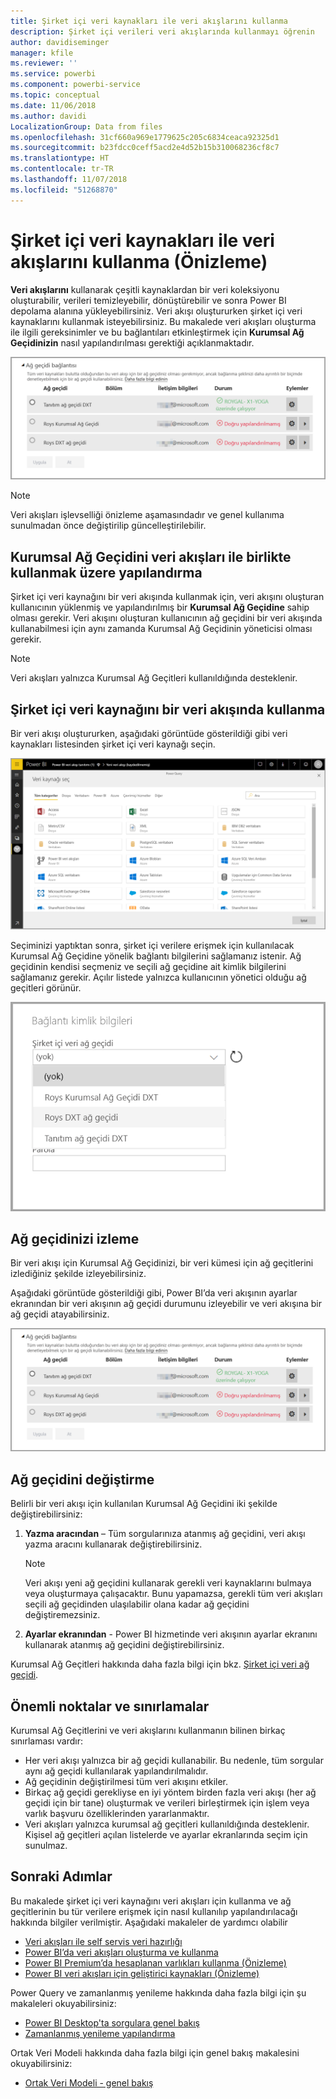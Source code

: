 ```yaml
---
title: Şirket içi veri kaynakları ile veri akışlarını kullanma
description: Şirket içi verileri veri akışlarında kullanmayı öğrenin
author: davidiseminger
manager: kfile
ms.reviewer: ''
ms.service: powerbi
ms.component: powerbi-service
ms.topic: conceptual
ms.date: 11/06/2018
ms.author: davidi
LocalizationGroup: Data from files
ms.openlocfilehash: 31cf660a969e1779625c205c6834ceaca92325d1
ms.sourcegitcommit: b23fdcc0ceff5acd2e4d52b15b310068236cf8c7
ms.translationtype: HT
ms.contentlocale: tr-TR
ms.lasthandoff: 11/07/2018
ms.locfileid: "51268870"
---
```

# <a name="using-dataflows-with-on-premises-data-sources-preview"></a>Şirket içi veri kaynakları ile veri akışlarını kullanma (Önizleme)

**Veri akışlarını** kullanarak çeşitli kaynaklardan bir veri koleksiyonu oluşturabilir, verileri temizleyebilir, dönüştürebilir ve sonra Power BI depolama alanına yükleyebilirsiniz. Veri akışı oluştururken şirket içi veri kaynaklarını kullanmak isteyebilirsiniz. Bu makalede veri akışları oluşturma ile ilgili gereksinimler ve bu bağlantıları etkinleştirmek için **Kurumsal Ağ Geçidinizin** nasıl yapılandırılması gerektiği açıklanmaktadır.

![Veri akışı ve ağ geçitleri](media/service-dataflows-onpremises-gateways/onpremises-gateways_01.png)

> [!NOTE]
> Veri akışları işlevselliği önizleme aşamasındadır ve genel kullanıma sunulmadan önce değiştirilip güncelleştirilebilir.
 
## <a name="configuring-an-enterprise-gateway-for-use-with-dataflows"></a>Kurumsal Ağ Geçidini veri akışları ile birlikte kullanmak üzere yapılandırma

Şirket içi veri kaynağını bir veri akışında kullanmak için, veri akışını oluşturan kullanıcının yüklenmiş ve yapılandırılmış bir **Kurumsal Ağ Geçidine** sahip olması gerekir. Veri akışını oluşturan kullanıcının ağ geçidini bir veri akışında kullanabilmesi için aynı zamanda Kurumsal Ağ Geçidinin yöneticisi olması gerekir.

> [!NOTE]
> Veri akışları yalnızca Kurumsal Ağ Geçitleri kullanıldığında desteklenir.

## <a name="using-an-on-premises-data-source-in-a-dataflow"></a>Şirket içi veri kaynağını bir veri akışında kullanma

Bir veri akışı oluştururken, aşağıdaki görüntüde gösterildiği gibi veri kaynakları listesinden şirket içi veri kaynağı seçin.

![Şirket içi veri kaynağı seçme](media/service-dataflows-onpremises-gateways/onpremises-gateways_02a.png)

Seçiminizi yaptıktan sonra, şirket içi verilere erişmek için kullanılacak Kurumsal Ağ Geçidine yönelik bağlantı bilgilerini sağlamanız istenir. Ağ geçidinin kendisi seçmeniz ve seçili ağ geçidine ait kimlik bilgilerini sağlamanız gerekir. Açılır listede yalnızca kullanıcının yönetici olduğu ağ geçitleri görünür.

![Bağlantı ayrıntılarını sağlama](media/service-dataflows-onpremises-gateways/onpremises-gateways_03.png)

## <a name="monitoring-your-gateway"></a>Ağ geçidinizi izleme

Bir veri akışı için Kurumsal Ağ Geçidinizi, bir veri kümesi için ağ geçitlerini izlediğiniz şekilde izleyebilirsiniz.

Aşağıdaki görüntüde gösterildiği gibi, Power BI’da veri akışının ayarlar ekranından bir veri akışının ağ geçidi durumunu izleyebilir ve veri akışına bir ağ geçidi atayabilirsiniz.

![Ağ geçidini izleme](media/service-dataflows-onpremises-gateways/onpremises-gateways_01.png)

## <a name="changing-a-gateway"></a>Ağ geçidini değiştirme

Belirli bir veri akışı için kullanılan Kurumsal Ağ Geçidini iki şekilde değiştirebilirsiniz:

1. **Yazma aracından** – Tüm sorgularınıza atanmış ağ geçidini, veri akışı yazma aracını kullanarak değiştirebilirsiniz.

    > [!NOTE]
    > Veri akışı yeni ağ geçidini kullanarak gerekli veri kaynaklarını bulmaya veya oluşturmaya çalışacaktır. Bunu yapamazsa, gerekli tüm veri akışları seçili ağ geçidinden ulaşılabilir olana kadar ağ geçidini değiştiremezsiniz.

2. **Ayarlar ekranından** - Power BI hizmetinde veri akışının ayarlar ekranını kullanarak atanmış ağ geçidini değiştirebilirsiniz.

Kurumsal Ağ Geçitleri hakkında daha fazla bilgi için bkz. [Şirket içi veri ağ geçidi](service-gateway-onprem.md).

## <a name="considerations-and-limitations"></a>Önemli noktalar ve sınırlamalar

Kurumsal Ağ Geçitlerini ve veri akışlarını kullanmanın bilinen birkaç sınırlaması vardır:

* Her veri akışı yalnızca bir ağ geçidi kullanabilir. Bu nedenle, tüm sorgular aynı ağ geçidi kullanılarak yapılandırılmalıdır.
* Ağ geçidinin değiştirilmesi tüm veri akışını etkiler.
* Birkaç ağ geçidi gerekliyse en iyi yöntem birden fazla veri akışı (her ağ geçidi için bir tane) oluşturmak ve verileri birleştirmek için işlem veya varlık başvuru özelliklerinden yararlanmaktır.
* Veri akışları yalnızca kurumsal ağ geçitleri kullanıldığında desteklenir. Kişisel ağ geçitleri açılan listelerde ve ayarlar ekranlarında seçim için sunulmaz.


## <a name="next-steps"></a>Sonraki Adımlar

Bu makalede şirket içi veri kaynağını veri akışları için kullanma ve ağ geçitlerinin bu tür verilere erişmek için nasıl kullanılıp yapılandırılacağı hakkında bilgiler verilmiştir. Aşağıdaki makaleler de yardımcı olabilir

* [Veri akışları ile self servis veri hazırlığı](service-dataflows-overview.md)
* [Power BI’da veri akışları oluşturma ve kullanma](service-dataflows-create-use.md)
* [Power BI Premium’da hesaplanan varlıkları kullanma (Önizleme)](service-dataflows-computed-entities-premium.md)
* [Power BI veri akışları için geliştirici kaynakları (Önizleme)](service-dataflows-developer-resources.md)

Power Query ve zamanlanmış yenileme hakkında daha fazla bilgi için şu makaleleri okuyabilirsiniz:
* [Power BI Desktop'ta sorgulara genel bakış](desktop-query-overview.md)
* [Zamanlanmış yenileme yapılandırma](refresh-scheduled-refresh.md)

Ortak Veri Modeli hakkında daha fazla bilgi için genel bakış makalesini okuyabilirsiniz:
* [Ortak Veri Modeli - genel bakış ](https://docs.microsoft.com/powerapps/common-data-model/overview)

